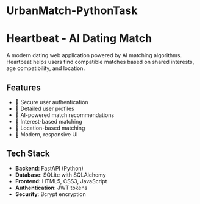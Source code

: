 # UrbanMatch-PythonTask
# Heartbeat - AI Dating Match

A modern dating web application powered by AI matching algorithms. Heartbeat helps users find compatible matches based on shared interests, age compatibility, and location.



## Features

- 🔐 Secure user authentication
- 👤 Detailed user profiles
- 💝 AI-powered match recommendations
- 🎯 Interest-based matching
- 📍 Location-based matching
- 💫 Modern, responsive UI

## Tech Stack

- **Backend**: FastAPI (Python)
- **Database**: SQLite with SQLAlchemy
- **Frontend**: HTML5, CSS3, JavaScript
- **Authentication**: JWT tokens
- **Security**: Bcrypt encryption

